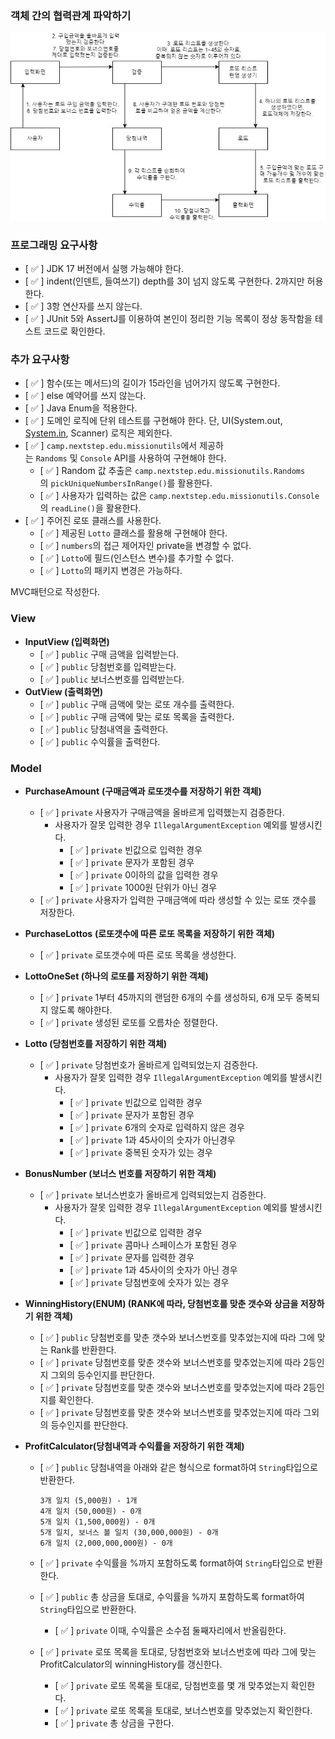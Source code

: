 ### 객체 간의 협력관계 파악하기
<img src="./collaborative-relationship.jpg" >

### 프로그래밍 요구사항

- [ ✅ ] JDK 17 버전에서 실행 가능해야 한다.
- [ ✅ ] indent(인덴트, 들여쓰기) depth를 3이 넘지 않도록 구현한다. 2까지만 허용한다.
- [ ✅ ] 3항 연산자를 쓰지 않는다.
- [ ✅ ] JUnit 5와 AssertJ를 이용하여 본인이 정리한 기능 목록이 정상 동작함을 테스트 코드로 확인한다.

### 추가 요구사항

- [ ✅ ] 함수(또는 메서드)의 길이가 15라인을 넘어가지 않도록 구현한다.
- [ ✅ ] else 예약어를 쓰지 않는다.
- [ ✅ ] Java Enum을 적용한다.
- [ ✅ ] 도메인 로직에 단위 테스트를 구현해야 한다. 단, UI(System.out, [System.in](http://system.in/), Scanner) 로직은 제외한다.
- [ ✅ ] `camp.nextstep.edu.missionutils`에서 제공하는 `Randoms` 및 `Console` API를 사용하여 구현해야 한다.
  - [ ✅ ] Random 값 추출은 `camp.nextstep.edu.missionutils.Randoms`의 `pickUniqueNumbersInRange()`를 활용한다.
  - [ ✅ ] 사용자가 입력하는 값은 `camp.nextstep.edu.missionutils.Console`의 `readLine()`을 활용한다.
- [ ✅ ] 주어진 로또 클래스를 사용한다.
  - [ ✅ ] 제공된 `Lotto` 클래스를 활용해 구현해야 한다.
  - [ ✅ ] `numbers`의 접근 제어자인 private을 변경할 수 없다.
  - [ ✅ ] `Lotto`에 필드(인스턴스 변수)를 추가할 수 없다.
  - [ ✅ ] `Lotto`의 패키지 변경은 가능하다.

MVC패턴으로 작성한다.

### View

- **InputView (입력화면)**
  - [ ✅ ] `public` 구매 금액을 입력받는다.
  - [ ✅ ] `public` 당첨번호를 입력받는다.
  - [ ✅ ] `public` 보너스번호를 입력받는다.
- **OutView (출력화면)**
  - [ ✅ ] `public` 구매 금액에 맞는 로또 개수를 출력한다.
  - [ ✅ ] `public` 구매 금액에 맞는 로또 목록을 출력한다.
  - [ ✅ ] `public` 당첨내역을 출력한다.
  - [ ✅ ] `public` 수익률을 출력한다.

### Model

- **PurchaseAmount** **(구매금액과 로또갯수를 저장하기 위한 객체)**
  - [ ✅ ] `private` 사용자가 구매금액을 올바르게 입력했는지 검증한다.
    - 사용자가 잘못 입력한 경우 `IllegalArgumentException` 예외를 발생시킨다.
      - [ ✅ ] `private` 빈값으로 입력한 경우
      - [ ✅ ] `private` 문자가 포함된 경우
      - [ ✅ ] `private` 0이하의 값을 입력한 경우
      - [ ✅ ] `private` 1000원 단위가 아닌 경우
  - [ ✅ ] `private` 사용자가 입력한 구매금액에 따라 생성할 수 있는 로또 갯수를 저장한다.

- **PurchaseLottos** **(로또갯수에 따른 로또 목록을 저장하기 위한 객체)**
  - [ ✅ ] `private` 로또갯수에 따른 로또 목록을 생성한다.
- **LottoOneSet (하나의 로또를 저장하기 위한 객체)**
  - [ ✅ ] `private` 1부터 45까지의 랜덤한 6개의 수를 생성하되, 6개 모두 중복되지 않도록 해야한다.
  - [ ✅ ] `private` 생성된 로또를 오름차순 정렬한다.
- **Lotto (당첨번호를 저장하기 위한 객체)**
  - [ ✅ ] `private` 당첨번호가 올바르게 입력되었는지 검증한다.
    - 사용자가 잘못 입력한 경우 `IllegalArgumentException` 예외를 발생시킨다.
      - [ ✅ ] `private` 빈값으로 입력한 경우
      - [ ✅ ] `private` 문자가 포함된 경우
      - [ ✅ ] `private` 6개의 숫자로 입력하지 않은 경우
      - [ ✅ ] `private` 1과 45사이의 숫자가 아닌경우
      - [ ✅ ] `private` 중복된 숫자가 있는 경우
- **BonusNumber (보너스 번호를 저장하기 위한 객체)**
  - [ ✅ ] `private` 보너스번호가 올바르게 입력되었는지 검증한다.
    - 사용자가 잘못 입력한 경우 `IllegalArgumentException` 예외를 발생시킨다.
      - [ ✅ ] `private` 빈값으로 입력한 경우
      - [ ✅ ] `private` 콤마나 스페이스가 포함된 경우
      - [ ✅ ] `private` 문자를 입력한 경우
      - [ ✅ ] `private` 1과 45사이의 숫자가 아닌 경우
      - [ ✅ ] `private` 당첨번호에 숫자가 있는 경우
- **WinningHistory(ENUM) (RANK에 따라, 당첨번호를 맞춘 갯수와 상금을 저장하기 위한 객체)**
  - [ ✅ ] `public` 당첨번호를 맞춘 갯수와 보너스번호를 맞추었는지에 따라 그에 맞는 Rank를 반환한다.
  - [ ✅ ] `private` 당첨번호를 맞춘 갯수와 보너스번호를 맞추었는지에 따라 2등인지 그외의 등수인지를 판단한다.
  - [ ✅ ] `private` 당첨번호를 맞춘 갯수와 보너스번호를 맞추었는지에 따라 2등인지를 확인한다.
  - [ ✅ ] `private` 당첨번호를 맞춘 갯수와 보너스번호를 맞추었는지에 따라 그외의 등수인지를 판단한다.
- **ProfitCalculator(당첨내역과 수익률을 저장하기 위한 객체)**
  - [ ✅ ] `public`  당첨내역을 아래와 같은 형식으로 format하여 `String`타입으로 반환한다.

      ```
      3개 일치 (5,000원) - 1개
      4개 일치 (50,000원) - 0개
      5개 일치 (1,500,000원) - 0개
      5개 일치, 보너스 볼 일치 (30,000,000원) - 0개
      6개 일치 (2,000,000,000원) - 0개
      ```

  - [ ✅ ] `private` 수익률을 %까지 포함하도록 format하여 `String`타입으로 반환한다.
  - [ ✅ ] `public` 총 상금을 토대로, 수익률을 %까지 포함하도록 format하여 `String`타입으로 반환한다.
    - [ ✅ ] `private` 이때, 수익률은 소수점 둘째자리에서 반올림한다.
  - [ ✅ ] `private` 로또 목록을 토대로, 당첨번호와 보너스번호에 따라 그에 맞는 ProfitCalculator의 winningHistory를 갱신한다.
    - [ ✅ ] `private` 로또 목록을 토대로, 당첨번호를 몇 개 맞추었는지 확인한다.
    - [ ✅ ] `private` 로또 목록을 토대로, 보너스번호를 맞추었는지 확인한다.
    - [ ✅ ] `private` 총 상금을 구한다.